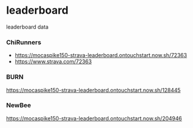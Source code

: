 # leaderboard
leaderboard data


### ChiRunners
- https://mocaspike150-strava-leaderboard.ontouchstart.now.sh/72363
- https://www.strava.com/72363

###  BURN
https://mocaspike150-strava-leaderboard.ontouchstart.now.sh/128445

### NewBee
https://mocaspike150-strava-leaderboard.ontouchstart.now.sh/204946
